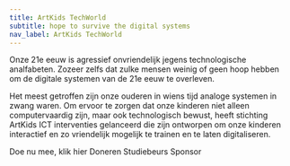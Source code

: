 ```yaml
---
title: ArtKids TechWorld
subtitle: hope to survive the digital systems
nav_label: ArtKids TechWorld
---
```

Onze 21e eeuw is agressief onvriendelijk jegens technologische analfabeten. Zozeer zelfs dat zulke mensen weinig of geen hoop hebben om de digitale systemen van de 21e eeuw te overleven.

Het meest getroffen zijn onze ouderen in wiens tijd analoge systemen in zwang waren. Om ervoor te zorgen dat onze kinderen niet alleen computervaardig zijn, maar ook technologisch bewust, heeft stichting ArtKids ICT interventies gelanceerd die zijn ontworpen om onze kinderen interactief en zo vriendelijk mogelijk te trainen en te laten digitaliseren.

Doe nu mee, klik hier
Doneren
Studiebeurs
Sponsor